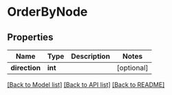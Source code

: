 # OrderByNode

## Properties
Name | Type | Description | Notes
------------ | ------------- | ------------- | -------------
**direction** | **int** |  | [optional] 

[[Back to Model list]](../README.md#documentation-for-models) [[Back to API list]](../README.md#documentation-for-api-endpoints) [[Back to README]](../README.md)


